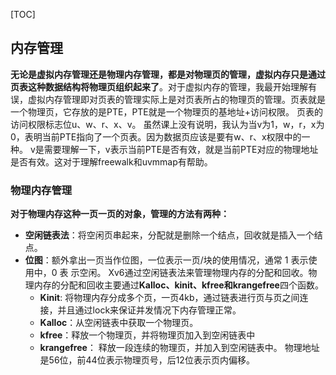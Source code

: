 [TOC]
## 内存管理
 **无论是虚拟内存管理还是物理内存管理，都是对物理页的管理，虚拟内存只是通过页表这种数据结构将物理页组织起来了**。对于虚拟内存的管理，我最开始理解有误，虚拟内存管理即对页表的管理实际上是对页表所占的物理页的管理。页表就是一个物理页，它存放的是PTE，PTE就是一个物理页的基地址+访问权限。
页表的访问权限标志位u、w、r、x、v。
虽然课上没有说明，我认为当v为1，w，r，x为0，表明当前PTE指向了一个页表。因为数据页应该是要有w、r、x权限中的一种。
v是需要理解一下，v表示当前PTE是否有效，就是当前PTE对应的物理地址是否有效。这对于理解freewalk和uvmmap有帮助。
### 物理内存管理
 **对于物理内存这种一页一页的对象，管理的方法有两种：**
  * **空闲链表法**：将空闲页串起来，分配就是删除一个结点，回收就是插入一个结点。
  * **位图**：额外拿出一页当作位图，一位表示一页/块的使用情况，通常 1 表示使用中，0 表 示空闲。
 Xv6通过空闲链表法来管理物理内存的分配和回收。物理内存的分配和回收主要通过**Kalloc、kinit、kfree和krangefree**四个函数。
    * **Kinit**: 将物理内存分成多个页，一页4kb，通过链表进行页与页之间连接，并且通过lock来保证并发情况下内存管理正常。
    * **Kalloc**：从空闲链表中获取一个物理页。
    * **kfree**：释放一个物理页，并将物理页加入到空闲链表中
    * **krangefree**： 释放一段连续的物理页，并加入到空闲链表中。
物理地址是56位，前44位表示物理页号，后12位表示页内偏移。


